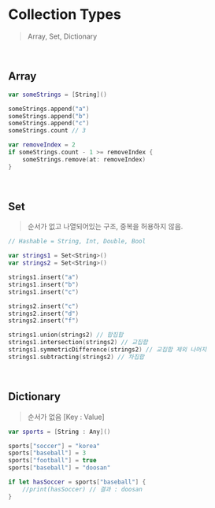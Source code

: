 # Collection Types

> Array, Set, Dictionary

</br>

## Array

```swift
var someStrings = [String]()

someStrings.append("a")
someStrings.append("b")
someStrings.append("c")
someStrings.count // 3

var removeIndex = 2
if someStrings.count - 1 >= removeIndex {
    someStrings.remove(at: removeIndex)
}
```

</br>

## Set

>  순서가 없고 나열되어있는 구조, 중복을 허용하지 않음.

```swift
// Hashable = String, Int, Double, Bool

var strings1 = Set<String>()
var strings2 = Set<String>()

strings1.insert("a")
strings1.insert("b")
strings1.insert("c")

strings2.insert("c")
strings2.insert("d")
strings2.insert("f")

strings1.union(strings2) // 합집합
strings1.intersection(strings2) // 교집합
strings1.symmetricDifference(strings2) // 교집합 제외 나머지
strings1.subtracting(strings2) // 차집합
```

</br>

## Dictionary 

>  순서가 없음 [Key : Value]

```swift
var sports = [String : Any]()

sports["soccer"] = "korea"
sports["baseball"] = 3
sports["football"] = true
sports["baseball"] = "doosan"

if let hasSoccer = sports["baseball"] {
    //print(hasSoccer) // 결과 : doosan
}
```


